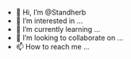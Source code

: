 - 👋 Hi, I’m @Standherb
- 👀 I’m interested in ...
- 🌱 I’m currently learning ...
- 💞️ I’m looking to collaborate on ...
- 📫 How to reach me ...

<!---
Standherb/Standherb is a ✨ special ✨ repository because its `README.md` (this file) appears on your GitHub profile.
You can click the Preview link to take a look at your changes.
--->
